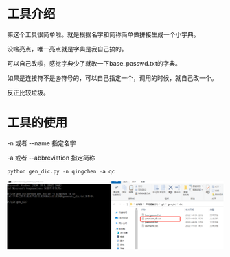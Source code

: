 # 工具介绍

嘛这个工具很简单啦。就是根据名字和简称简单做拼接生成一个小字典。

没啥亮点，唯一亮点就是字典是我自己搞的。

可以自己改啦，感觉字典少了就改一下base_passwd.txt的字典。

如果是连接符不是@符号的，可以自己指定一个，调用的时候，就自己改一个。

反正比较垃圾。

# 工具的使用

-n 或者 --name 指定名字

-a 或者 --abbreviation 指定简称

``` python
python gen_dic.py -n qingchen -a qc
```



![image-20220404232709111](images/image-20220404232709111.png)
